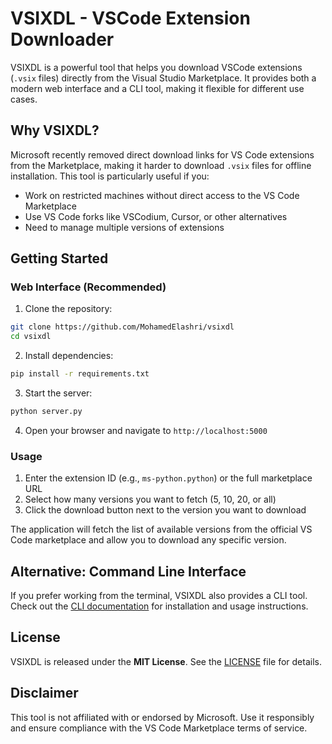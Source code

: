 # VSIXDL - VSCode Extension Downloader

VSIXDL is a powerful tool that helps you download VSCode extensions (`.vsix` files) directly from the Visual Studio Marketplace. It provides both a modern web interface and a CLI tool, making it flexible for different use cases.

## Why VSIXDL?

Microsoft recently removed direct download links for VS Code extensions from the Marketplace, making it harder to download `.vsix` files for offline installation. This tool is particularly useful if you:
- Work on restricted machines without direct access to the VS Code Marketplace
- Use VS Code forks like VSCodium, Cursor, or other alternatives
- Need to manage multiple versions of extensions

## Getting Started

### Web Interface (Recommended)

1. Clone the repository:
```bash
git clone https://github.com/MohamedElashri/vsixdl
cd vsixdl
```

2. Install dependencies:
```bash
pip install -r requirements.txt
```

3. Start the server:
```bash
python server.py
```

4. Open your browser and navigate to `http://localhost:5000`

### Usage

1. Enter the extension ID (e.g., `ms-python.python`) or the full marketplace URL
2. Select how many versions you want to fetch (5, 10, 20, or all)
3. Click the download button next to the version you want to download

The application will fetch the list of available versions from the official VS Code marketplace and allow you to download any specific version.

## Alternative: Command Line Interface

If you prefer working from the terminal, VSIXDL also provides a CLI tool. Check out the [CLI documentation](cli/README.md) for installation and usage instructions.

## License

VSIXDL is released under the **MIT License**. See the [LICENSE](LICENSE) file for details.

## Disclaimer

This tool is not affiliated with or endorsed by Microsoft. Use it responsibly and ensure compliance with the VS Code Marketplace terms of service.
